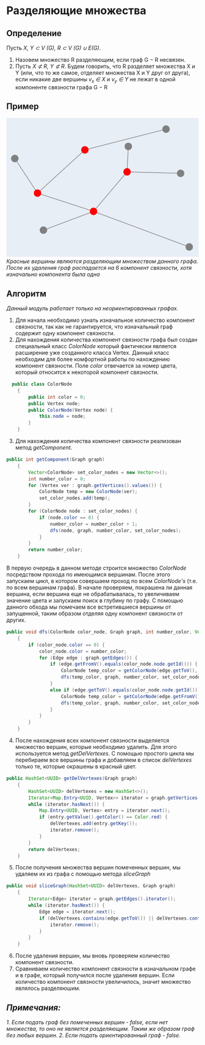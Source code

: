 # Разделяющие множества

## Определение
Пусть _X, Y ⊂ V (G), R ⊂ V (G) ∪ E(G)_.
1) Назовем множество R разделяющим, если граф G − R несвязен.
2) Пусть _X ⊄ R, Y ⊄ R_. Будем говорить, что R разделяет множества X и Y (или, что то же самое, отделяет множества X и Y друг от
друга), если никакие две вершины _v<sub>x</sub> ∈ X_ и _v<sub>y</sub> ∈ Y_ не лежат в одной
компоненте связности графа G − R

## Пример
![img1.png](pictures%2Fimg1.png) <br>
*Красные вершины являются разделяющим множеством данного графа. После их удаления граф распадается на 6 компонент связности, хотя изначально компонента была одна*

## Алгоритм
*Данный модуль работает только на неориентированных графах.* <br>
1. Для начала необходимо узнать изначальное количество компонент связности, так как не гарантируется, что изначальный граф содержит одну компонент связности.<br>
2. Для нахождения количества компонент связности графа был создан специальный класс *ColorNode* который фактически является расширение уже созданного класса Vertex. Данный класс необходим для более комфортной работы по нахождению компонент связности. Поле *color* отвечается за номер цвета, который относится к некоторой компонент связности.
```Java 
  public class ColorNode
    {
        public int color = 0;
        public Vertex node;
        public ColorNode(Vertex node) {
            this.node = node;
        }
    }
```
3. Для нахождения количества компонент связности реализован метод *getComponent*. 
```Java
public int getComponent(Graph graph)
    {
        Vector<ColorNode> set_color_nodes = new Vector<>();
        int number_color = 0;
        for (Vertex ver : graph.getVertices().values()) {
            ColorNode temp = new ColorNode(ver);
            set_color_nodes.add(temp);
        }
        for (ColorNode node : set_color_nodes) {
            if (node.color == 0) {
                number_color = number_color + 1;
                dfs(node, graph, number_color, set_color_nodes);
            }
        }
        return number_color;
    }
```
В первую очередь в данном методе строится множество *ColorNode* посредством прохода по имеющимся вершинам. После этого запускаем цикл, в котором совершаем проход по всем *ColorNode's* (т.е. по всем вершинам графа). В начале проверяем, покрашена ли данная вершина, если вершина еще не обрабатывалась, то увеличиваем значение цвета и запускаем поиск в глубину по графу. С помощью данного обхода мы помечаем все встретившиеся вершины от запущенной, таким образом отделяя одну компонент связности от других.
```Java
public void dfs(ColorNode color_node, Graph graph, int number_color, Vector<ColorNode> set_color_node)
    {
        if (color_node.color == 0) {
            color_node.color = number_color;
            for (Edge edge : graph.getEdges()) {
                if (edge.getFromV().equals(color_node.node.getId())) {
                    ColorNode temp_color = getColorNode(edge.getToV(), set_color_node);
                    dfs(temp_color, graph, number_color, set_color_node);
                }
                else if (edge.getToV().equals(color_node.node.getId())) {
                    ColorNode temp_color = getColorNode(edge.getFromV(), set_color_node);
                    dfs(temp_color, graph, number_color, set_color_node);
                }
            }
        }
    }
```
4. После нахождения всех компонент связности выделяется множество вершин, которые необходимо удалить. Для этого используется метод *getDelVertexes*. С помощью простого цикла мы перебираем все вершины графа и добавляем в список *delVertexes* только те, которые окрашены в красный цвет.
```Java
public HashSet<UUID> getDelVertexes(Graph graph)
    {
        HashSet<UUID> delVertexes = new HashSet<>();
        Iterator<Map.Entry<UUID, Vertex>> iterator = graph.getVertices().entrySet().iterator();
        while (iterator.hasNext()) {
            Map.Entry<UUID, Vertex> entry = iterator.next();
            if (entry.getValue().getColor() == Color.red) {
                delVertexes.add(entry.getKey());
                iterator.remove();
            }
        }
        return delVertexes;
    }
```
5. После получения множества вершин помеченных вершин, мы удаляем их из графа с помощью метода *sliceGraph*
```Java
public void sliceGraph(HashSet<UUID> delVertexes, Graph graph)
    {
        Iterator<Edge> iterator = graph.getEdges().iterator();
        while (iterator.hasNext()) {
            Edge edge = iterator.next();
            if (delVertexes.contains(edge.getToV()) || delVertexes.contains(edge.getFromV())) {
                iterator.remove();
            }
        }
    }
```
  6. После удаления вершин, мы вновь проверяем количество компонент связности.
  7. Сравниваем количество компонент связности в изначальном графе и в графе, который получился после удаления вершин. Если количество компонент связности увеличилось, значит множество являлось разделяюшим. <br>
## *Примечания:*
*1. Если подать граф без помеченных вершин - false, если нет множества, то оно не является разделяющим. Таким же образом граф без любых вершин.*
*2. Если подать ориентированный граф - false.*
